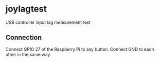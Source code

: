 # joylagtest

USB controller input lag measurement test

## Connection

Connect GPIO 27 of the Raspberry Pi to any button.
Connect GND to each other in the same way.
